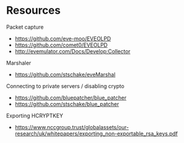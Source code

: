 # Resources

Packet capture
- https://github.com/eve-moo/EVEOLPD
- https://github.com/comet0/EVEOLPD
- http://evemulator.com/Docs/Develop:Collector

Marshaler
- https://github.com/stschake/eveMarshal

Connecting to private servers / disabling crypto
- https://github.com/bluepatcher/blue_patcher
- https://github.com/stschake/blue_patcher

Exporting HCRYPTKEY
- https://www.nccgroup.trust/globalassets/our-research/uk/whitepapers/exporting_non-exportable_rsa_keys.pdf
